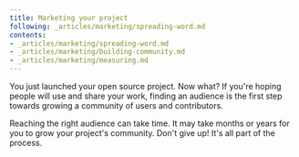 ```yaml
---
title: Marketing your project
following: _articles/marketing/spreading-word.md
contents:
- _articles/marketing/spreading-word.md
- _articles/marketing/building-community.md
- _articles/marketing/measuring.md
---
```


You just launched your open source project. Now what? If you're hoping people will use and share your work, finding an audience is the first step towards growing a community of users and contributors.

Reaching the right audience can take time. It may take months or years for you to grow your project's community. Don't give up! It's all part of the process.
